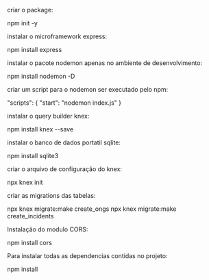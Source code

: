 
criar o package:

npm init -y

instalar o microframework express:

npm install express

instalar o pacote nodemon apenas no ambiente de desenvolvimento:

npm install nodemon -D

criar um script para o nodemon ser executado pelo npm:

"scripts": {
    "start": "nodemon index.js"
}

instalar o query builder knex:

npm install knex --save

instalar o banco de dados portatil sqlite:

npm install sqlite3

criar o arquivo de configuração do knex:

npx knex init

criar as migrations das tabelas:

npx knex migrate:make create_ongs
npx knex migrate:make create_incidents


Instalação do modulo CORS:

npm install cors

Para instalar todas as dependencias contidas no projeto:

npm install